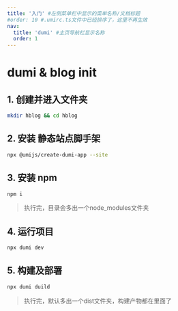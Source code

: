 ```yaml
---
title: '入门' #左侧菜单栏中显示的菜单名称/文档标题
#order: 10 #.umirc.ts文件中已经排序了，这里不再生效
nav:
  title: 'dumi' #主页导航栏显示名称
  order: 1
---
```


# dumi & blog init
## 1. 创建并进入文件夹
``` bash
mkdir hblog && cd hblog
```
## 2. 安装 静态站点脚手架
``` bash
npx @umijs/create-dumi-app --site
```
## 3. 安装 npm
``` bash
npm i
```
> 执行完，目录会多出一个node_modules文件夹 

## 4. 运行项目
``` bash
npx dumi dev
```
## 5. 构建及部署
``` bash
npx dumi duild
```
> 执行完，默认多出一个dist文件夹，构建产物都在里面了